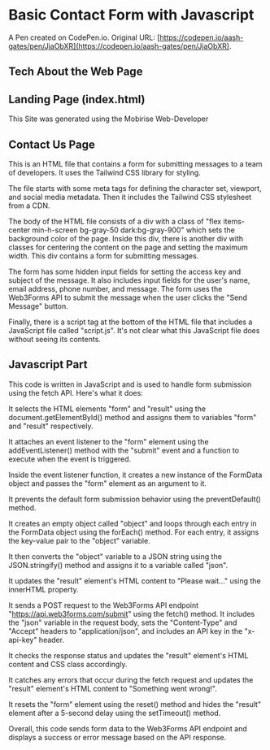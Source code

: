 # Basic Contact Form with Javascript

A Pen created on CodePen.io. Original URL: [https://codepen.io/aash-gates/pen/JjaObXR](https://codepen.io/aash-gates/pen/JjaObXR).

## Tech About the Web Page

## Landing Page (index.html)

This Site was generated using the Mobirise Web-Developer

## Contact Us Page
This is an HTML file that contains a form for submitting messages to a team of developers. It uses the Tailwind CSS library for styling.

The file starts with some meta tags for defining the character set, viewport, and social media metadata. Then it includes the Tailwind CSS stylesheet from a CDN.

The body of the HTML file consists of a div with a class of "flex items-center min-h-screen bg-gray-50 dark:bg-gray-900" which sets the background color of the page. Inside this div, there is another div with classes for centering the content on the page and setting the maximum width. This div contains a form for submitting messages.

The form has some hidden input fields for setting the access key and subject of the message. It also includes input fields for the user's name, email address, phone number, and message. The form uses the Web3Forms API to submit the message when the user clicks the "Send Message" button.

Finally, there is a script tag at the bottom of the HTML file that includes a JavaScript file called "script.js". It's not clear what this JavaScript file does without seeing its contents.

## Javascript Part

This code is written in JavaScript and is used to handle form submission using the fetch API. Here's what it does:

It selects the HTML elements "form" and "result" using the document.getElementById() method and assigns them to variables "form" and "result" respectively.

It attaches an event listener to the "form" element using the addEventListener() method with the "submit" event and a function to execute when the event is triggered.

Inside the event listener function, it creates a new instance of the FormData object and passes the "form" element as an argument to it.

It prevents the default form submission behavior using the preventDefault() method.

It creates an empty object called "object" and loops through each entry in the FormData object using the forEach() method. For each entry, it assigns the key-value pair to the "object" variable.

It then converts the "object" variable to a JSON string using the JSON.stringify() method and assigns it to a variable called "json".

It updates the "result" element's HTML content to "Please wait..." using the innerHTML property.

It sends a POST request to the Web3Forms API endpoint "https://api.web3forms.com/submit" using the fetch() method. It includes the "json" variable in the request body, sets the "Content-Type" and "Accept" headers to "application/json", and includes an API key in the "x-api-key" header.

It checks the response status and updates the "result" element's HTML content and CSS class accordingly.

It catches any errors that occur during the fetch request and updates the "result" element's HTML content to "Something went wrong!".

It resets the "form" element using the reset() method and hides the "result" element after a 5-second delay using the setTimeout() method.

Overall, this code sends form data to the Web3Forms API endpoint and displays a success or error message based on the API response.

